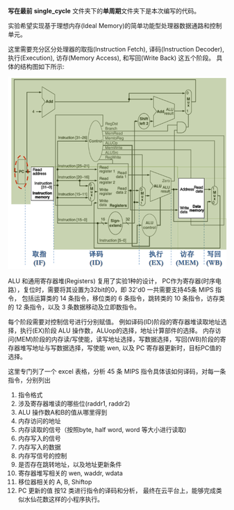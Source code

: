 **写在最前**
**single_cycle** 文件夹下的**单周期**文件夹下是本次编写的代码。


实验希望实现基于理想内存(Ideal Memory)的简单功能型处理器数据通路和控制单元。

这里需要充分区分处理器的取指(Instruction Fetch), 译码(Instruction Decoder), 执行(Execution),
访存(Memory Access), 和写回(Write Back) 这五个阶段。
具体的结构图如下所示:

![single_cycle_structure](https://github.com/Fi-tang/computer_organization_lab/blob/P2_Single_cycle_MIPS_processors_ideal_memory/MIPS_structure.PNG)

ALU 和通用寄存器堆(Registers) 复用了实验1种的设计，
PC作为寄存器(时序电路），复位时，需要将其设置为32bit的0，即 32'd0
一共需要支持45条 MIPS 指令，
包括运算类的 14 条指令，移位类的 6 条指令，跳转类的 10 条指令，访存类的 12 条指令，以及 3 条数据移动及立即数指令。

每个阶段需要对控制信号进行分别赋值。
例如译码(ID)阶段的寄存器堆读取地址选择，执行(EX)阶段 ALU 操作数，ALUop的选择，地址计算部件的选择。
内存访问(MEM)阶段的内存读/写使能，读写地址选择，写数据选择，写回(WB)阶段的寄存器堆写地址与写数据选择，写使能 wen, 以及 PC 寄存器更新时，目标PC值的选择。

这里专门列了一个 excel 表格，分析 45 条 MIPS 指令具体该如何译码，对每一条指令，分别列出
1. 指令格式
2. 涉及寄存器堆读的哪些位(raddr1, raddr2)
3. ALU 操作数A和B的值从哪里得到
4. 内存访问的地址
5. 内存读取的信号（按照byte, half word, word 等大小进行读取)
6. 内存写入的信号
7. 内存写入的数据
8. 内存写信号的控制
9. 是否存在跳转地址，以及地址更新条件
10. 寄存器堆写相关的 wen, waddr, wdata
11. 移位器相关的 A, B, Shiftop
12. PC 更新的值
按12 类进行指令的译码和分析，
最终在云平台上，能够完成类似水仙花数这样的小程序执行。
